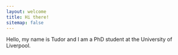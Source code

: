```yaml
---
layout: welcome
title: Hi there!
sitemap: false
---
```


Hello, my name is Tudor and I am a PhD student at the University of Liverpool.

<!-- ## Selected Posts -->

<!-- ## Selected Projects -->


<!-- ## First Steps -->
<!-- Start by reading the [Documentation]{:.heading.flip-title}. -->
<!-- Specifically, the chapters below should be relevant now: -->
<!---->
<!-- * [Install]{:.heading.flip-title} --- How to install and run Hydejack. -->
<!-- * [Config]{:.heading.flip-title} --- Once Jekyll is running you can start with basic configuration. -->
<!-- {:.related-posts.faded} -->
<!---->
<!-- After you've familiarized yourself with Hydejack, you can delete the following folders and files -->
<!-- containing example content: -->
<!---->
<!-- ~~~ -->
<!-- ├── _featured_categories -->
<!-- │   └── example.md -->
<!-- ├── _projects -->
<!-- │   └── * -->
<!-- ├── docs -->
<!-- ├── example -->
<!-- ├── licenses -->
<!-- ├── assets -->
<!-- │   └── img -->
<!-- │       ├── blog -->
<!-- │       ├── docs -->
<!-- │       └── projects -->
<!-- ├── CHANGELOG.md -->
<!-- ├── forms-by-example.md -->
<!-- ├── LICENSE.md -->
<!-- └── NOTICE.md -->
<!-- ~~~ -->
<!---->
<!-- [documentation]: docs/README.md -->
<!-- [install]: docs/install.md -->
<!-- [upgrade]: docs/upgrade.md -->
<!-- [config]: docs/config.md -->
